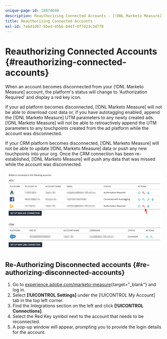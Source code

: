 ```yaml
---
unique-page-id: 18874690
description: Reauthorizing Connected Accounts - [!DNL Marketo Measure] - Product Documentation
title: Reauthorizing Connected Accounts
exl-id: 7abd1d67-5bed-45bb-844f-0ffd23c3d7f8
---
```

# Reauthorizing Connected Accounts {#reauthorizing-connected-accounts}

When an account becomes disconnected from your [!DNL Marketo Measure] account, the platform's status will change to 'Authorization Required' and display a red key icon.

If your ad platform becomes disconnected, [!DNL Marketo Measure] will not be able to download cost data or, if you have autotagging enabled, append the [!DNL Marketo Measure] UTM parameters to any newly created ads. [!DNL Marketo Measure] will not be able to retroactively append the UTM parameters to any touchpoints created from the ad platform while the account was disconnected.

If your CRM platform becomes disconnected, [!DNL Marketo Measure] will not be able to update [!DNL Marketo Measure] data or push any new touchpoints into your org. Once the CRM connection has been re-established, [!DNL Marketo Measure] will push any data that was missed while the account was disconnected.

![](assets/1-1.png)

## Re-Authorizing Disconnected accounts {#re-authorizing-disconnected-accounts}

1. Go to [experience.adobe.com/marketo-measure](https://experience.adobe.com/marketo-measure){target="_blank"} and log in.
1. Select **[!UICONTROL Settings]** under the [!UICONTROL My Account] tab in the top left corner.
1. Find the Integrations section on the left and click **[!UICONTROL Connections]**.
1. Select the Red Key symbol next to the account that needs to be reconnected.
1. A pop-up window will appear, prompting you to provide the login details for the account.
